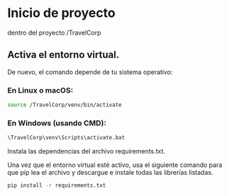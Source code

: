 # Inicio de proyecto

dentro del proyecto /TravelCorp

## Activa el entorno virtual.

De nuevo, el comando depende de tu sistema operativo:

### En Linux o macOS:

```bash
source /TravelCorp/venv/bin/activate
```

### En Windows (usando CMD):

```bash
\TravelCorp\venv\Scripts\activate.bat
```

Instala las dependencias del archivo requirements.txt.

Una vez que el entorno virtual esté activo, usa el siguiente comando para que pip lea el archivo y descargue e instale
todas las librerías listadas.

```bash
pip install -r requirements.txt
```

